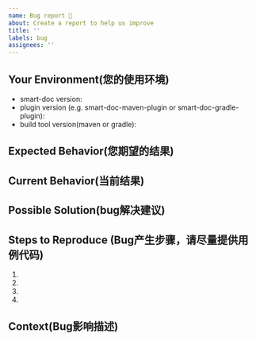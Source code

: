 ```yaml
---
name: Bug report 🐞
about: Create a report to help us improve
title: ''
labels: bug
assignees: ''
---
```

## Your Environment(您的使用环境)
<!--- Include as many relevant details about the environment you experienced the bug in -->
* smart-doc version:
* plugin version (e.g. smart-doc-maven-plugin or smart-doc-gradle-plugin):
* build tool version(maven or gradle):

## Expected Behavior(您期望的结果)
<!--- If you're describing a bug, tell us what should happen -->
<!--- If you're suggesting a change/improvement, tell us how it should work -->

## Current Behavior(当前结果)
<!--- If describing a bug, tell us what happens instead of the expected behavior -->
<!--- If suggesting a change/improvement, explain the difference from current behavior -->

## Possible Solution(bug解决建议)
<!--- Not obligatory, but suggest a fix/reason for the bug, -->
<!--- or ideas how to implement the addition or change -->

## Steps to Reproduce (Bug产生步骤，请尽量提供用例代码)
<!--- Provide a link to a live example, or an unambiguous set of steps to -->
<!--- reproduce this bug. Include code to reproduce, if relevant -->
1.
2.
3.
4.

## Context(Bug影响描述)
<!--- How has this issue affected you? What are you trying to accomplish? -->
<!--- Providing context helps us come up with a solution that is most useful in the real world -->




